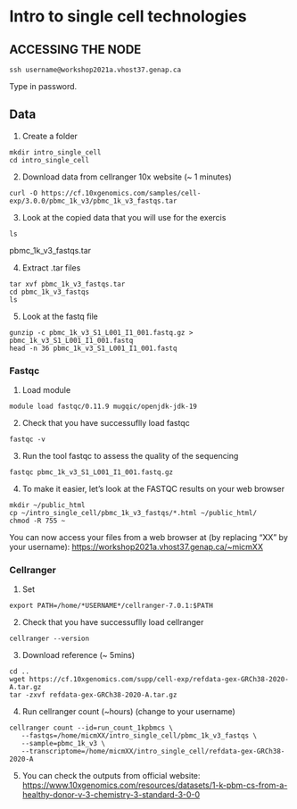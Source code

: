 # Intro to single cell technologies

## ACCESSING THE NODE
```{}
ssh username@workshop2021a.vhost37.genap.ca
```
Type in password.

## Data
1. Create a folder

```{}
mkdir intro_single_cell
cd intro_single_cell
```

2. Download data from cellranger 10x website (~ 1 minutes)

```{}
curl -O https://cf.10xgenomics.com/samples/cell-exp/3.0.0/pbmc_1k_v3/pbmc_1k_v3_fastqs.tar
```

3. Look at the copied data that you will use for the exercis
```{}
ls
```
pbmc_1k_v3_fastqs.tar

4. Extract .tar files
```{}
tar xvf pbmc_1k_v3_fastqs.tar
cd pbmc_1k_v3_fastqs
ls
```
5. Look at the fastq file
```{}
gunzip -c pbmc_1k_v3_S1_L001_I1_001.fastq.gz > pbmc_1k_v3_S1_L001_I1_001.fastq
head -n 36 pbmc_1k_v3_S1_L001_I1_001.fastq
```

### Fastqc
1.	Load module
```{}
module load fastqc/0.11.9 mugqic/openjdk-jdk-19
```

2.	Check that you have successuflly load fastqc
```{}
fastqc -v
```

3. Run the tool fastqc to assess the quality of the sequencing
```{}
fastqc pbmc_1k_v3_S1_L001_I1_001.fastq.gz
```

4.  To make it easier, let’s look at the FASTQC results on your web browser 
```{}
mkdir ~/public_html
cp ~/intro_single_cell/pbmc_1k_v3_fastqs/*.html ~/public_html/
chmod -R 755 ~
```
You can now access your files from a web browser at (by replacing “XX” by your username):
https://workshop2021a.vhost37.genap.ca/~micmXX

### Cellranger
1. Set
```{}
export PATH=/home/*USERNAME*/cellranger-7.0.1:$PATH
```

2.	Check that you have successuflly load cellranger
```{}
cellranger --version
```

3. Download reference (~ 5mins)
```{}
cd ..
wget https://cf.10xgenomics.com/supp/cell-exp/refdata-gex-GRCh38-2020-A.tar.gz
tar -zxvf refdata-gex-GRCh38-2020-A.tar.gz
```

4. Run cellranger count (~hours) (change to your username) 
```{}
cellranger count --id=run_count_1kpbmcs \
   --fastqs=/home/micmXX/intro_single_cell/pbmc_1k_v3_fastqs \
   --sample=pbmc_1k_v3 \
   --transcriptome=/home/micmXX/intro_single_cell/refdata-gex-GRCh38-2020-A
```

5. You can check the outputs from official website:
https://www.10xgenomics.com/resources/datasets/1-k-pbm-cs-from-a-healthy-donor-v-3-chemistry-3-standard-3-0-0
